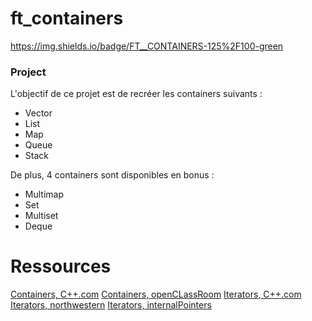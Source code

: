 # ft_containers

https://img.shields.io/badge/FT__CONTAINERS-125%2F100-green

### Project

L'objectif de ce projet est de recréer les containers suivants :
- Vector
- List
- Map
- Queue
- Stack

De plus, 4 containers sont disponibles en bonus :
- Multimap
- Set
- Multiset
- Deque

# Ressources

[Containers, C++.com](https://en.cppreference.com/w/cpp/container)
[Containers, openCLassRoom](https://openclassrooms.com/fr/courses/1894236-programmez-avec-le-langage-c/1903098-utilisez-les-conteneurs)
[Iterators, C++.com](https://fr.cppreference.com/w/cpp/iterator)
[Iterators, northwestern](https://users.cs.northwestern.edu/~riesbeck/programming/c++/stl-iterator-define.html)
[Iterators, internalPointers](https://internalpointers.com/post/writing-custom-iterators-modern-cpp)
